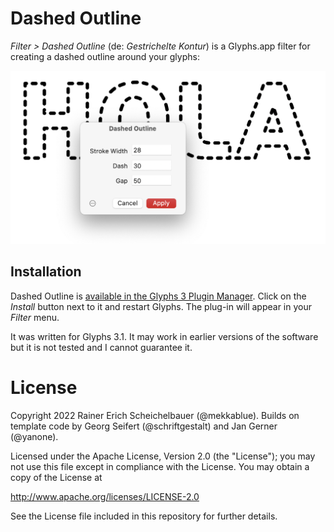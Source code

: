# Dashed Outline

*Filter > Dashed Outline* (de: *Gestrichelte Kontur*) is a Glyphs.app filter for creating a dashed outline around your glyphs:

![DashedOutline](DashedOutline.png)

## Installation

Dashed Outline is [available in the Glyphs&nbsp;3 Plugin Manager](glyphsapp3://showplugin/Dashed%20Outline). Click on the *Install* button next to it and restart Glyphs. The plug-in will appear in your *Filter* menu.

It was written for Glyphs&nbsp;3.1. It may work in earlier versions of the software but it is not tested and I cannot guarantee it.

# License

Copyright 2022 Rainer Erich Scheichelbauer (@mekkablue). Builds on template code by Georg Seifert (@schriftgestalt) and Jan Gerner (@yanone).

Licensed under the Apache License, Version 2.0 (the "License");
you may not use this file except in compliance with the License.
You may obtain a copy of the License at

http://www.apache.org/licenses/LICENSE-2.0

See the License file included in this repository for further details.
